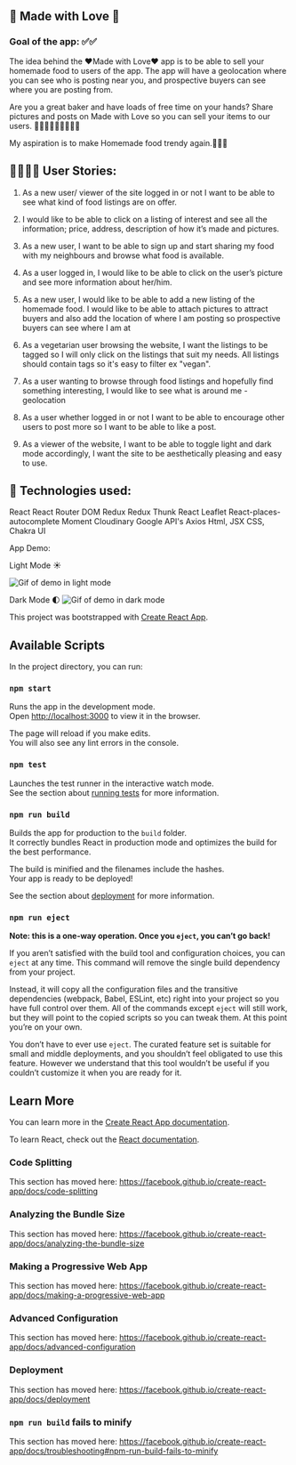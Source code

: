 ## 💖 Made with Love 💖

### Goal of the app: ✅✅

The idea behind the ❤️Made with Love❤️ app is to be able to sell your homemade food to users of the app. The app will have a geolocation where you can see who is posting near you, and prospective buyers can see where you are posting from.

Are you a great baker and have loads of free time on your hands? Share pictures and posts on Made with Love so you can sell your items to our users. 👩🏼‍🍳🧑🏽‍🍳👨🏻‍🍳

My aspiration is to make Homemade food trendy again.🍰🍪🍯

## 👩🏻‍🍳🍪 User Stories:

1. As a new user/ viewer of the site logged in or not I want to be able to see what kind of food listings are on offer.

2. I would like to be able to click on a listing of interest and see all the information; price, address, description of how it’s made and pictures.

3. As a new user, I want to be able to sign up and start sharing my food with my neighbours and browse what food is available.

4. As a user logged in, I would like to be able to click on the user’s picture and see more information about her/him.

5. As a new user, I would like to be able to add a new listing of the homemade food. I would like to be able to attach pictures to attract buyers and also add the location of where I am posting so prospective buyers can see where I am at
6. As a vegetarian user browsing the website, I want the listings to be tagged so I will only click on the listings that suit my needs. All listings should contain tags so it's easy to filter ex "vegan".

7. As a user wanting to browse through food listings and hopefully find something interesting, I would like to see what is around me - geolocation

8. As a user whether logged in or not I want to be able to encourage other users to post more so I want to be able to like a post.

9. As a viewer of the website, I want to be able to toggle light and dark mode accordingly, I want the site to be aesthetically pleasing and easy to use.

## 🚀 Technologies used:

React
React Router DOM
Redux
Redux Thunk
React Leaflet
React-places-autocomplete
Moment
Cloudinary
Google API's
Axios
Html, JSX
CSS, Chakra UI

App Demo:

Light Mode ☀️

![Gif of demo in light mode](https://media.giphy.com/media/VhiqTmv3Iopm5BuO9X/giphy.gif)

Dark Mode 🌓
![Gif of demo in dark mode](https://media.giphy.com/media/ReVLNaVBJEsJDmE0UY/giphy.gif)

This project was bootstrapped with [Create React App](https://github.com/facebook/create-react-app).

## Available Scripts

In the project directory, you can run:

### `npm start`

Runs the app in the development mode.<br />
Open [http://localhost:3000](http://localhost:3000) to view it in the browser.

The page will reload if you make edits.<br />
You will also see any lint errors in the console.

### `npm test`

Launches the test runner in the interactive watch mode.<br />
See the section about [running tests](https://facebook.github.io/create-react-app/docs/running-tests) for more information.

### `npm run build`

Builds the app for production to the `build` folder.<br />
It correctly bundles React in production mode and optimizes the build for the best performance.

The build is minified and the filenames include the hashes.<br />
Your app is ready to be deployed!

See the section about [deployment](https://facebook.github.io/create-react-app/docs/deployment) for more information.

### `npm run eject`

**Note: this is a one-way operation. Once you `eject`, you can’t go back!**

If you aren’t satisfied with the build tool and configuration choices, you can `eject` at any time. This command will remove the single build dependency from your project.

Instead, it will copy all the configuration files and the transitive dependencies (webpack, Babel, ESLint, etc) right into your project so you have full control over them. All of the commands except `eject` will still work, but they will point to the copied scripts so you can tweak them. At this point you’re on your own.

You don’t have to ever use `eject`. The curated feature set is suitable for small and middle deployments, and you shouldn’t feel obligated to use this feature. However we understand that this tool wouldn’t be useful if you couldn’t customize it when you are ready for it.

## Learn More

You can learn more in the [Create React App documentation](https://facebook.github.io/create-react-app/docs/getting-started).

To learn React, check out the [React documentation](https://reactjs.org/).

### Code Splitting

This section has moved here: https://facebook.github.io/create-react-app/docs/code-splitting

### Analyzing the Bundle Size

This section has moved here: https://facebook.github.io/create-react-app/docs/analyzing-the-bundle-size

### Making a Progressive Web App

This section has moved here: https://facebook.github.io/create-react-app/docs/making-a-progressive-web-app

### Advanced Configuration

This section has moved here: https://facebook.github.io/create-react-app/docs/advanced-configuration

### Deployment

This section has moved here: https://facebook.github.io/create-react-app/docs/deployment

### `npm run build` fails to minify

This section has moved here: https://facebook.github.io/create-react-app/docs/troubleshooting#npm-run-build-fails-to-minify
